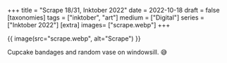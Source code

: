+++
title = "Scrape 18/31, Inktober 2022"
date = 2022-10-18
draft =  false
[taxonomies]
tags = ["inktober", "art"]
medium = ["Digital"]
series = ["Inktober 2022"]
[extra]
images= ["scrape.webp"]
+++

{{ image(src="scrape.webp", alt="Scrape") }}

Cupcake bandages and random vase on windowsill. 😅
